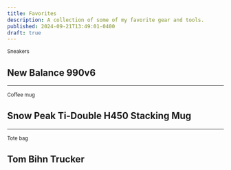 ```yaml
---
title: Favorites
description: A collection of some of my favorite gear and tools.
published: 2024-09-21T13:49:01-0400
draft: true
---
```


<small>Sneakers</small>

## New Balance 990v6

---

<small>Coffee mug</small>

## Snow Peak Ti-Double H450 Stacking Mug

---

<small>Tote bag</small>

## Tom Bihn Trucker
